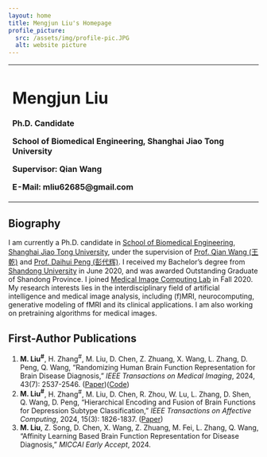 ```yaml
---
layout: home
title: Mengjun Liu's Homepage
profile_picture:
  src: /assets/img/profile-pic.JPG
  alt: website picture
---
```

<table border="0">
<tr>
<td width="75%">
<h1>Mengjun Liu</h1>
<p><b>Ph.D. Candidate</b></p>
<p><b>School of Biomedical Engineering, Shanghai Jiao Tong University</b></p>
<p><b>Supervisor: Qian Wang</b></p>
<p><b>E-Mail: mliu62685@gmail.com</b></p>
</td>
</tr>
</table>


## Biography

I am currently a Ph.D. candidate in [School of Biomedical Engineering](https://bme.sjtu.edu.cn/), [Shanghai Jiao Tong University](https://www.sjtu.edu.cn/), under the supervision of [Prof. Qian Wang (王乾)](https://qianwang.space/) and [Prof. Daihui Peng (彭代辉)](https://daoshi.shsmu.edu.cn/Pages/TeacherInformationView.aspx?uid=6A9AFFA4-C803-4509-B352-C7BFCB6E8440&from=s#:~:text=%E5%BD%AD%E4%BB%A3%E8%BE%89.%20%E5%AD%A6%E7%A7%91%E4%BB%A3%E7%A0%81%EF%BC%9A). I received my Bachelor’s degree from [Shandong University](https://www.sdu.edu.cn/) in June 2020, and was awarded Outstanding Graduate of Shandong Province.
I joined [Medical Image Computing Lab](https://mic.sjtu.edu.cn/) in Fall 2020.  
My research interests lies in the interdisciplinary field of artificial intelligence and medical image analysis, including (f)MRI, neurocomputing, generative modeling of fMRI and its clinical applications. I am also working on pretraining algorithms for medical images.

## First-Author Publications

1. **M. Liu<sup>#</sup>**, H. Zhang<sup>#</sup>, M. Liu, D. Chen, Z. Zhuang, X. Wang, L. Zhang, D. Peng, Q. Wang, “Randomizing Human Brain Function Representation for Brain Disease Diagnosis,” *IEEE Transactions on Medical Imaging*, 2024, 43(7): 2537-2546. ([Paper](https://ieeexplore.ieee.org/abstract/document/10440630))([Code](https://github.com/mjliu2020/RandomFR))
2. **M. Liu<sup>#</sup>**, H. Zhang<sup>#</sup>, M. Liu, D. Chen, R. Zhou, W. Lu, L. Zhang, D. Shen, Q. Wang, D. Peng, “Hierarchical Encoding and Fusion of Brain Functions for Depression Subtype Classification,” *IEEE Transactions on Affective Computing*, 2024, 15(3): 1826-1837. ([Paper](https://ieeexplore.ieee.org/abstract/document/10531005))
3. **M. Liu**, Z. Song, D. Chen, X. Wang, Z. Zhuang, M. Fei, L. Zhang, Q. Wang, “Affinity Learning Based Brain Function Representation for Disease Diagnosis,” *MICCAI Early Accept*, 2024. 
